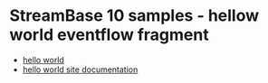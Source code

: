# StreamBase 10 samples - hellow world eventflow fragment

* [hello world](src/site/markdown/index.md)
* [hello world site documentation](https://plord12.github.io/samples/fragments/eventflow/helloworld)